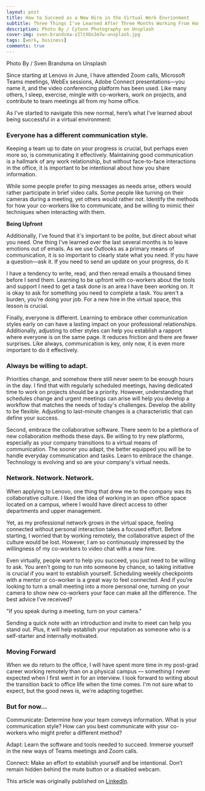 ```yaml
---
layout: post
title: How to Succeed as a New Hire in the Virtual Work Envrionment 
subtitle: Three Things I've Learned After Three Months Working From Home
description: Photo By / Cytonn Photography on Unsplash
cover-img: sven-brandsma-zIltX6n3m7w-unsplash.jpg
tags: [work, business]
comments: true
---
```

Photo By / Sven Brandsma on Unsplash

Since starting at Lenovo in June, I have attended Zoom calls, Microsoft Teams meetings, WebEx sessions, Adobe Connect presentations—you name it, and the video conferencing platform has been used. Like many others, I sleep, exercise, mingle with co-workers, work on projects, and contribute to team meetings all from my home office. 

As I've started to navigate this new normal, here’s what I’ve learned about being successful in a virtual environment:

### Everyone has a different communication style. 

Keeping a team up to date on your progress is crucial, but perhaps even more so, is communicating it effectively. Maintaining good communication is a hallmark of any work relationship, but without face-to-face interactions in the office, it is important to be intentional about how you share information. 

While some people prefer to ping messages as needs arise, others would rather participate in brief video calls. Some people like turning on their cameras during a meeting, yet others would rather not. Identify the methods for how your co-workers like to communicate, and be willing to mimic their techniques when interacting with them.

**Being Upfront**

Additionally, I've found that it's important to be polite, but direct about what you need. One thing I've learned over the last several months is to leave emotions out of emails. As we use Outlooks as a primary means of communication, it is so important to clearly state what you need. If you have a question—ask it. If you need to send an update on your progress, do it.

I have a tendency to write, read, and then reread emails a thousand times before I send them. Learning to be upfront with co-workers about the tools and support I need to get a task done is an area I have been working on. It is okay to ask for something you need to complete a task. You aren't a burden, you're doing your job. For a new hire in the virtual space, this lesson is crucial.

Finally, everyone is different. Learning to embrace other communication styles early on can have a lasting impact on your professional relationships. Additionally, adjusting to other styles can help you establish a rapport where everyone is on the same page. It reduces friction and there are fewer surprises. Like always, communication is key, only now, it is even more important to do it effectively.

### Always be willing to adapt.

Priorities change, and somehow there still never seem to be enough hours in the day. I find that with regularly scheduled meetings, having dedicated time to work on projects should be a priority. However, understanding that schedules change and urgent meetings can arise will help you develop a workflow that matches the needs of today's challenges. Develop the ability to be flexible. Adjusting to last-minute changes is a characteristic that can define your success. 

Second, embrace the collaborative software. There seem to be a plethora of new collaboration methods these days. Be willing to try new platforms, especially as your company transitions to a virtual means of communication. The sooner you adapt, the better equipped you will be to handle everyday communication and tasks. Learn to embrace the change. Technology is evolving and so are your company's virtual needs.

### Network. Network. Network.

When applying to Lenovo, one thing that drew me to the company was its collaborative culture. I liked the idea of working in an open office space located on a campus, where I would have direct access to other departments and upper management.

Yet, as my professional network grows in the virtual space, feeling connected without personal interaction takes a focused effort. Before starting, I worried that by working remotely, the collaborative aspect of the culture would be lost. However, I am so continuously impressed by the willingness of my co-workers to video chat with a new hire.

Even virtually, people want to help you succeed, you just need to be willing to ask. You aren’t going to run into someone by chance, so taking initiative is crucial if you want to establish yourself. Scheduling weekly checkpoints with a mentor or co-worker is a great way to feel connected. And if you’re looking to turn a small meeting into a more personal one, turning on your camera to show new co-workers your face can make all the difference. The best advice I’ve received?

"If you speak during a meeting, turn on your camera."

Sending a quick note with an introduction and invite to meet can help you stand out. Plus, it will help establish your reputation as someone who is a self-starter and internally motivated. 

### Moving Forward

When we do return to the office, I will have spent more time in my post-grad career working remotely than on a physical campus — something I never expected when I first went in for an interview. I look forward to writing about the transition back to office life when the time comes. I'm not sure what to expect, but the good news is, we're adapting together.

### But for now…

Communicate: Determine how your team conveys information. What is your communication style? How can you best communicate with your co-workers who might prefer a different method?

Adapt: Learn the software and tools needed to succeed. Immerse yourself in the new ways of Teams meetings and Zoom calls. 

Connect: Make an effort to establish yourself and be intentional. Don’t remain hidden behind the mute button or a disabled webcam. 

This article was originally published on [LinkedIn](https://www.linkedin.com/pulse/three-things-ive-learned-after-months-working-from-home-kayla-coghlan/).  
